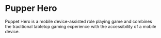 Pupper Hero
===============
Puppet Hero is a mobile device-assisted role playing game and combines the traditional tabletop gaming experience with the accessibility of a mobile device.